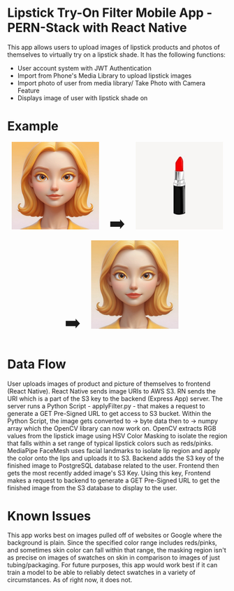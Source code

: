 # Lipstick Try-On Filter Mobile App - PERN-Stack with React Native 

This app allows users to upload images of lipstick products and photos of themselves to virtually try on a lipstick shade. It has the following functions: 

* User account system with JWT Authentication
* Import from Phone's Media Library to upload lipstick images
* Import photo of user from media library/ Take Photo with Camera Feature 
* Displays image of user with lipstick shade on

# Example

<p align="center">
    <img src="assets/example1.jpeg" alt="Image 1" width="200" />
    <span style="font-size: 40px; margin: 0 20px;">➡️</span>
    <img src="assets/lipstick.png" alt="Image 2" width="200" />
    <span style="font-size: 40px; margin: 0 20px;">➡️</span>
    <img src="assets/example2.jpeg" alt="Image 3" width="200" />

</p>

# Data Flow


User uploads images of product and picture of themselves to frontend (React Native). React Native sends image URIs to AWS S3. RN sends the URI which is a part of the S3 key to the backend (Express App) server. The server runs a Python Script - applyFilter.py - that makes a request to generate a GET Pre-Signed URL to get access to S3 bucket. Within the Python Script, the image gets converted to -> byte data then to -> numpy array which the OpenCV library can now work on. OpenCV extracts RGB values from the lipstick image using HSV Color Masking to isolate the region that falls within a set range of typical lipstick colors such as reds/pinks. MediaPipe FaceMesh uses facial landmarks to isolate lip region and apply the color onto the lips and uploads it to S3. Backend adds the S3 key of the finished image to PostgreSQL database related to the user. Frontend then gets the most recently added image's S3 Key. Using this key, Frontend makes a request to backend to generate a GET Pre-Signed URL to get the finished image from the S3 database to display to the user. 


# Known Issues 

This app works best on images pulled off of websites or Google where the background is plain. Since the specified color range includes reds/pinks, and sometimes skin color can fall within that range,  the masking region isn't as precise on images of swatches on skin in comparison to images of just tubing/packaging. For future purposes, this app would work best if it can train a model to be able to reliably detect swatches in a variety of circumstances. As of right now, it does not. 




